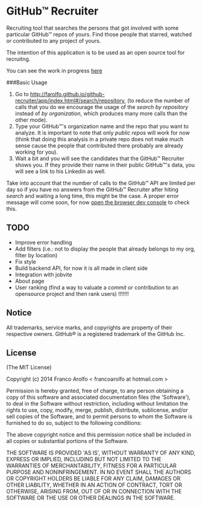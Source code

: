 GitHub™ Recruiter
================

Recruiting tool that searches the persons that got involved with some particular GitHub™ repos of yours. Find those people that starred, watched or contributed to any project of yours.

The intention of this application is to be used as an open source tool for recruitng.

You can see the work in progress [here](http://farolfo.github.io/github-recruiter/app/index.html#/search/repository)

###Basic Usage

1. Go to http://farolfo.github.io/github-recruiter/app/index.html#/search/repository, (to reduce the number of calls that you do we encourage the usage of the _search by repository_ instead of _by organization_, which produces many more calls than the other mode).
2. Type your GitHub™'s organization name and the repo that you want to analyze. It is important to note that only _public repos_ will work for now (think that doing this analysis in a private repo does not make much sense cause the people that contributed there probably are already working for you).
3. Wait a bit and you will see the candidates that the GitHub™ Recruiter shows you. If they provide their name in their public GitHub™'s data, you will see a link to his Linkedin as well.

Take into account that the number of calls to the GitHub™ API are limited per day so if you have no answers from the GitHub™ Recruiter after hiting _search_ and waiting a long time, this might be the case. A proper error message will come soon, for now [open the browser dev console](https://developer.chrome.com/devtools/docs/console#opening-the-console) to check this.

## TODO
* Improve error handling
* Add filters (i.e.: not to display the people that already belongs to my org, filter by location)
* Fix style
* Build backend API, for now it is all made in client side
* Integration with jobvite
* About page
* User ranking (find a way to valuate a _commit_ or contribution to an opensource project and then rank users) !!!!!!!

## Notice

All trademarks, service marks, and copyrights are property of their respective owners. GitHub® is a registered trademark of the GitHub Inc.

## License
(The MIT License)

Copyright (c) 2014 Franco Arolfo < francoarolfo at hotmail.com >

Permission is hereby granted, free of charge, to any person obtaining a copy of this software and associated documentation files (the 'Software'), to deal in the Software without restriction, including without limitation the rights to use, copy, modify, merge, publish, distribute, sublicense, and/or sell copies of the Software, and to permit persons to whom the Software is furnished to do so, subject to the following conditions:

The above copyright notice and this permission notice shall be included in all copies or substantial portions of the Software.

THE SOFTWARE IS PROVIDED 'AS IS', WITHOUT WARRANTY OF ANY KIND, EXPRESS OR IMPLIED, INCLUDING BUT NOT LIMITED TO THE WARRANTIES OF MERCHANTABILITY, FITNESS FOR A PARTICULAR PURPOSE AND NONINFRINGEMENT. IN NO EVENT SHALL THE AUTHORS OR COPYRIGHT HOLDERS BE LIABLE FOR ANY CLAIM, DAMAGES OR OTHER LIABILITY, WHETHER IN AN ACTION OF CONTRACT, TORT OR OTHERWISE, ARISING FROM, OUT OF OR IN CONNECTION WITH THE SOFTWARE OR THE USE OR OTHER DEALINGS IN THE SOFTWARE.


